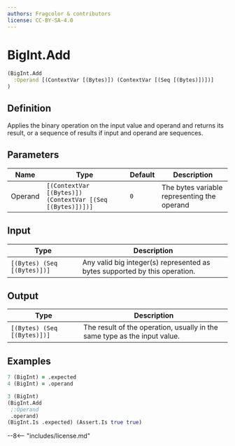 ```yaml
---
authors: Fragcolor & contributors
license: CC-BY-SA-4.0
---
```



# BigInt.Add

```clojure
(BigInt.Add
  :Operand [(ContextVar [(Bytes)]) (ContextVar [(Seq [(Bytes)])])]
)
```


## Definition

Applies the binary operation on the input value and operand and returns its result, or a sequence of results if input and operand are sequences.


## Parameters

| Name | Type | Default | Description |
|------|------|---------|-------------|
| Operand | `[(ContextVar [(Bytes)]) (ContextVar [(Seq [(Bytes)])])]` | `0` | The bytes variable representing the operand |


## Input

| Type | Description |
|------|-------------|
| `[(Bytes) (Seq [(Bytes)])]` | Any valid big integer(s) represented as bytes supported by this operation. |


## Output

| Type | Description |
|------|-------------|
| `[(Bytes) (Seq [(Bytes)])]` | The result of the operation, usually in the same type as the input value. |


## Examples

```clojure
7 (BigInt) = .expected
4 (BigInt) = .operand

3 (BigInt)
(BigInt.Add
 ;:Operand
 .operand)
(BigInt.Is .expected) (Assert.Is true true)
```


--8<-- "includes/license.md"
